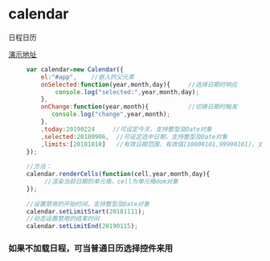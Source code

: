 # calendar
日程日历

<a target="_blank" href="http://htmlpreview.github.io/?http://github.com/anderpang/calendar/blob/master/index.html">演示地址</a>

```javascript
     var calendar=new Calendar({
         el:"#app",    //嵌入的父元素 
         onSelected:function(year,month,day){     //选择日期时响应
             console.log("selected:",year,month,day);
         },
         onChange:function(year,month){           //切换日期时触发
            console.log("change",year,month);
         },
         ,today:20190224     //可设定今天，支持整型及Date对象
         ,selected:20180906,  //可设定选中日期，支持整型及Date对象
         ,limits:[20181010]   //有效日期范围，有效值[10000101,99990101]，支持整型及Date对象
     });
     
     //方法：
     calendar.renderCells(function(cell,year,month,day){
          //渲染当前日期的单元格，cell为单元格dom对象
     });
     
     //设置禁用的开始时间，支持整型及Date对象
     calendar.setLimitStart(20181111); 
     //动态设置禁用的结束时间
     calendar.setLimitEnd(20190115);
```

### 如果不加载日程，可当普通日历选择控件来用

